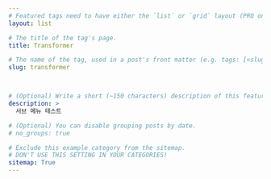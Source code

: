 ```yaml
---
# Featured tags need to have either the `list` or `grid` layout (PRO only).
layout: list

# The title of the tag's page.
title: Transformer

# The name of the tag, used in a post's front matter (e.g. tags: [<slug>]).
slug: transformer



# (Optional) Write a short (~150 characters) description of this featured tag.
description: >
  서브 메뉴 테스트

# (Optional) You can disable grouping posts by date.
# no_groups: true

# Exclude this example category from the sitemap.
# DON'T USE THIS SETTING IN YOUR CATEGORIES!
sitemap: True
---
```

